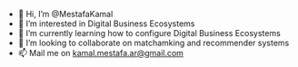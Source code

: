 - 👋 Hi, I’m @MestafaKamal
- 👀 I’m interested in Digital Business Ecosystems
- 🌱 I’m currently learning how to configure Digital Business Ecosystems
- 💞️ I’m looking to collaborate on matchamking and recommender systems
- 📫 Mail me on kamal.mestafa.ar@gmail.com

<!---
MestafaKamal/MestafaKamal is a ✨ special ✨ repository because its `README.md` (this file) appears on your GitHub profile.
You can click the Preview link to take a look at your changes.
--->
